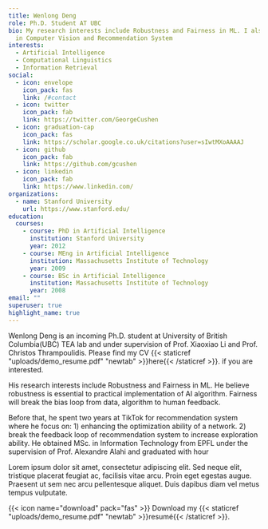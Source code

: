 ```yaml
---
title: Wenlong Deng
role: Ph.D. Student AT UBC
bio: My research interests include Robustness and Fairness in ML. I also skilled
  in Computer Vision and Recommendation System
interests:
  - Artificial Intelligence
  - Computational Linguistics
  - Information Retrieval
social:
  - icon: envelope
    icon_pack: fas
    link: /#contact
  - icon: twitter
    icon_pack: fab
    link: https://twitter.com/GeorgeCushen
  - icon: graduation-cap
    icon_pack: fas
    link: https://scholar.google.co.uk/citations?user=sIwtMXoAAAAJ
  - icon: github
    icon_pack: fab
    link: https://github.com/gcushen
  - icon: linkedin
    icon_pack: fab
    link: https://www.linkedin.com/
organizations:
  - name: Stanford University
    url: https://www.stanford.edu/
education:
  courses:
    - course: PhD in Artificial Intelligence
      institution: Stanford University
      year: 2012
    - course: MEng in Artificial Intelligence
      institution: Massachusetts Institute of Technology
      year: 2009
    - course: BSc in Artificial Intelligence
      institution: Massachusetts Institute of Technology
      year: 2008
email: ""
superuser: true
highlight_name: true
---
```

Wenlong Deng is an incoming Ph.D. student at University of British Columbia(UBC) TEA lab and under supervision of Prof. Xiaoxiao Li and Prof. Christos Thrampoulidis. Please find my CV {{< staticref "uploads/demo_resume.pdf" "newtab" >}}here{{< /staticref >}}. if you are interested.

His research interests include Robustness and Fairness in ML. He believe robustness is essential to practical implementation of AI algorithm. Fairness will break the bias loop from data, algorithm to human feedback. 

Before that, he spent two years at TikTok for recommendation system where he focus on: 1) enhancing the optimization ability of a network. 2) break the feedback loop of recommendation system to increase exploration ability. He obtained MSc. in Information Technology from EPFL under the supervision of Prof. Alexandre Alahi and graduated with hour

Lorem ipsum dolor sit amet, consectetur adipiscing elit. Sed neque elit, tristique placerat feugiat ac, facilisis vitae arcu. Proin eget egestas augue. Praesent ut sem nec arcu pellentesque aliquet. Duis dapibus diam vel metus tempus vulputate.

{{< icon name="download" pack="fas" >}} Download my {{< staticref "uploads/demo_resume.pdf" "newtab" >}}resumé{{< /staticref >}}.